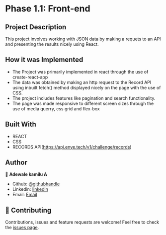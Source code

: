 # Phase 1.1: Front-end

## Project Description

This project involves working with JSON data by making a requets to an API and presenting the results nicely using React.
## How it was Implemented

- The Project was primarily implemented in react through the use of create-react-app
- The data was obtained by making an http request to the Record API using inbuilt fetch() method displayed nicely on the page with the use of CSS.
- The project includes features like pagination and search functionality.
- The page was made responsive to different screen sizes through the use of media querry, css grid and flex-box

## Built With

* REACT
* CSS
* RECORDS API(https://api.enye.tech/v1/challenge/records)

## Author

👤 **Adewale kamilu A**  
* Github: [@githubhandle](https://github.com/adewaleK)
* Linkedin: [linkedin](https://www.linkedin.com/in/kamilu-adewale-64ab73197/)
* Email: [Email](devkamilnaija@gmail.com)

## 🤝 Contributing

Contributions, issues and feature requests are welcome!
Feel free to check the [issues page](issues/).
